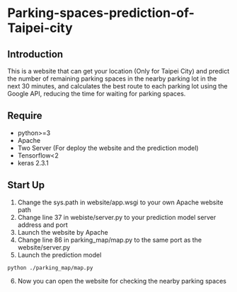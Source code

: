 # Parking-spaces-prediction-of-Taipei-city

## Introduction

This is a website that can get your location (Only for Taipei City) and predict the number of remaining parking spaces in the nearby parking lot in the next 30 minutes, and calculates the best route to each parking lot using the Google API, reducing the time for waiting for parking spaces. 

## Require

- python>=3
- Apache
- Two Server (For deploy the website and the prediction model)
- Tensorflow<2
- keras 2.3.1

## Start Up

1. Change the sys.path in website/app.wsgi to your own Apache website path<br>
2. Change line 37 in webiste/server.py to your prediction model server address and port<br>
3. Launch the website by Apache<br>
4. Change line 86 in parking_map/map.py to the same port as the website/server.py<br>
5. Launch the prediction model<br>
```
python ./parking_map/map.py
```
6. Now you can open the website for checking the nearby parking spaces<br>